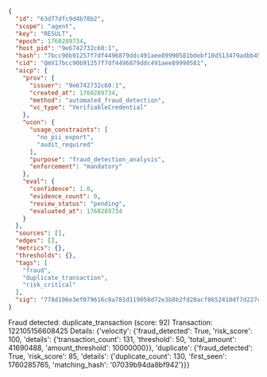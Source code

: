 ```json
{
  "id": "63d77dfc9d4b78b2",
  "scope": "agent",
  "key": "RESULT",
  "epoch": 1760289734,
  "host_pid": "9e6742732c60:1",
  "hash": "7bcc90b91257f7df4496879ddc491aee89990581bdebf10d513479adbb45dbb8",
  "cid": "QmV17bcc90b91257f7df4496879ddc491aee89990581",
  "aicp": {
    "prov": {
      "issuer": "9e6742732c60:1",
      "created_at": 1760289734,
      "method": "automated_fraud_detection",
      "vc_type": "VerifiableCredential"
    },
    "ucon": {
      "usage_constraints": [
        "no_pii_export",
        "audit_required"
      ],
      "purpose": "fraud_detection_analysis",
      "enforcement": "mandatory"
    },
    "eval": {
      "confidence": 1.0,
      "evidence_count": 0,
      "review_status": "pending",
      "evaluated_at": 1760289734
    }
  },
  "sources": [],
  "edges": [],
  "metrics": {},
  "thresholds": {},
  "tags": [
    "fraud",
    "duplicate_transaction",
    "risk_critical"
  ],
  "sig": "778d106e3ef079616c8a781d119050d72e3b8b2fd20acf8652410df7d227c9d7"
}
```

Fraud detected: duplicate_transaction (score: 92)
Transaction: 122105156608425
Details: {'velocity': {'fraud_detected': True, 'risk_score': 100, 'details': {'transaction_count': 131, 'threshold': 50, 'total_amount': 41690488, 'amount_threshold': 10000000}}, 'duplicate': {'fraud_detected': True, 'risk_score': 85, 'details': {'duplicate_count': 130, 'first_seen': 1760285765, 'matching_hash': '07039b94da8bf942'}}}